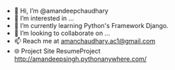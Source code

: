 - 👋 Hi, I’m @amandeepchaudhary
- 👀 I’m interested in ...
- 🌱 I’m currently learning Python's Framework Django.
- 💞️ I’m looking to collaborate on ...
- 📫 Reach me at amanchaudhary.ac1@gmail.com 
- 🌐 Project Site ResumeProject http://amandeepsingh.pythonanywhere.com/

<!---
amandeepchaudhary/amandeepchaudhary is a ✨ special ✨ repository because its `README.md` (this file) appears on your GitHub profile.
You can click the Preview link to take a look at your changes.
--->
